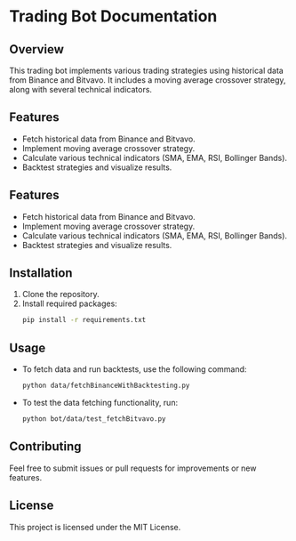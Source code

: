 # Trading Bot Documentation

## Overview
This trading bot implements various trading strategies using historical data from Binance and Bitvavo. It includes a moving average crossover strategy, along with several technical indicators.

## Features
- Fetch historical data from Binance and Bitvavo.
- Implement moving average crossover strategy.
- Calculate various technical indicators (SMA, EMA, RSI, Bollinger Bands).
- Backtest strategies and visualize results.

## Features
- Fetch historical data from Binance and Bitvavo.
- Implement moving average crossover strategy.
- Calculate various technical indicators (SMA, EMA, RSI, Bollinger Bands).
- Backtest strategies and visualize results.

## Installation
1. Clone the repository.
2. Install required packages:
   ```bash
   pip install -r requirements.txt
   ```

## Usage
- To fetch data and run backtests, use the following command:
  ```bash
  python data/fetchBinanceWithBacktesting.py
- To test the data fetching functionality, run:
  ```bash
  python bot/data/test_fetchBitvavo.py
  ```

## Contributing
Feel free to submit issues or pull requests for improvements or new features.

## License
This project is licensed under the MIT License.
